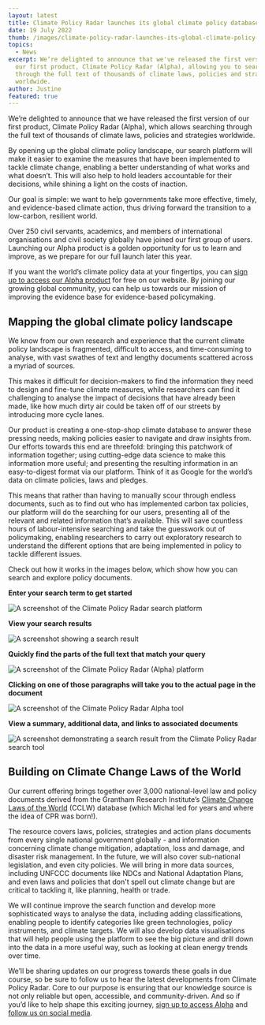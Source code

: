 ```yaml
---
layout: latest
title: Climate Policy Radar launches its global climate policy database
date: 19 July 2022
thumb: /images/climate-policy-radar-launches-its-global-climate-policy-database/image-1-.png
topics:
  - News
excerpt: We’re delighted to announce that we've released the first version of
  our first product, Climate Policy Radar (Alpha), allowing you to search
  through the full text of thousands of climate laws, policies and strategies
  worldwide.
author: Justine
featured: true
---
```

We’re delighted to announce that we have released the first version of our first product, Climate Policy Radar (Alpha), which allows searching through the full text of thousands of climate laws, policies and strategies worldwide. 

By opening up the global climate policy landscape, our search platform will make it easier to examine the measures that have been implemented to tackle climate change, enabling a better understanding of what works and what doesn’t. This will also help to hold leaders accountable for their decisions, while shining a light on the costs of inaction.

Our goal is simple: we want to help governments take more effective, timely, and evidence-based climate action, thus driving forward the transition to a low-carbon, resilient world.

Over 250 civil servants, academics, and members of international organisations and civil society globally have joined our first group of users. Launching our Alpha product is a golden opportunity for us to learn and improve, as we prepare for our full launch later this year.

If you want the world’s climate policy data at your fingertips, you can [sign up to access our Alpha product](https://app.climatepolicyradar.org/auth/sign-up) for free on our website. By joining our growing global community, you can help us towards our mission of improving the evidence base for evidence-based policymaking.

## Mapping the global climate policy landscape

We know from our own research and experience that the current climate policy landscape is fragmented, difficult to access, and time-consuming to analyse, with vast swathes of text and lengthy documents scattered across a myriad of sources. 

This makes it difficult for decision-makers to find the information they need to design and fine-tune climate measures, while researchers can find it challenging to analyse the impact of decisions that have already been made, like how much dirty air could be taken off of our streets by introducing more cycle lanes.

Our product is creating a one-stop-shop climate database to answer these pressing needs, making policies easier to navigate and draw insights from. Our efforts towards this end are threefold: bringing this patchwork of information together; using cutting-edge data science to make this information more useful; and presenting the resulting information in an easy-to-digest format via our platform. Think of it as Google for the world’s data on climate policies, laws and pledges.

This means that rather than having to manually scour through endless documents, such as to find out who has implemented carbon tax policies, our platform will do the searching for our users, presenting all of the relevant and related information that’s available. This will save countless hours of labour-intensive searching and take the guesswork out of policymaking, enabling researchers to carry out exploratory research to understand the different options that are being implemented in policy to tackle different issues. 

Check out how it works in the images below, which show how you can search and explore policy documents.

**Enter your search term to get started**

![A screenshot of the Climate Policy Radar search platform](/images/climate-policy-radar-launches-its-global-climate-policy-database/image-1-.png "Enter your search term to explore the full text of 3000+ climate laws and policies")

**View your search results**

![A screenshot showing a search result](/images/climate-policy-radar-launches-its-global-climate-policy-database/image-2-.png "After typing in your search query, here 'just transition fund', results appear, matching on your term and semantically related terms")

**Quickly find the parts of the full text that match your query**

![A screenshot of the Climate Policy Radar (Alpha) platform](/images/climate-policy-radar-launches-its-global-climate-policy-database/image-3-.png "Clicking on each result will point you to the paragraphs/sentences in the full text that respond to the search query.")

**Clicking on one of those paragraphs will take you to the actual page in the document**

![A screenshot of the Climate Policy Radar Alpha tool](/images/climate-policy-radar-launches-its-global-climate-policy-database/image.png "Clicking on one of those paragraphs will take you to the actual page in the document")

**View a summary, additional data, and links to associated documents**

![A screenshot demonstrating a search result from the Climate Policy Radar search tool](/images/climate-policy-radar-launches-its-global-climate-policy-database/4.png "For every document, you can also view a summary, additional data, and links to associated documents (e.g. amendments, translations)")

## Building on Climate Change Laws of the World

Our current offering brings together over 3,000 national-level law and policy documents derived from the Grantham Research Institute’s [Climate Change Laws of the World](https://climate-laws.org/) (CCLW) database (which Michal led for years and where the idea of CPR was born!).

The resource covers laws, policies, strategies and action plans documents from every single national government globally - and information concerning climate change mitigation, adaptation, loss and damage, and disaster risk management. In the future, we will also cover sub-national legislation, and even city policies. We will bring in more data sources, including UNFCCC documents like NDCs and National Adaptation Plans, and even laws and policies that don't spell out climate change but are critical to tackling it, like planning, health or trade. 

We will continue improve the search function and develop more sophisticated ways to analyse the data, including adding classifications, enabling people to identify categories like green technologies, policy instruments, and climate targets. We will also develop data visualisations that will help people using the platform to see the big picture and drill down into the data in a more useful way, such as looking at clean energy trends over time.

We’ll be sharing updates on our progress towards these goals in due course, so be sure to follow us to hear the latest developments from Climate Policy Radar. Core to our purpose is ensuring that our knowledge source is not only reliable but open, accessible, and community-driven. And so if you’d like to help shape this exciting journey, [sign up to access Alpha](https://app.climatepolicyradar.org/auth/sign-up) and [follow us on social media](https://twitter.com/climatepolradar).